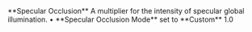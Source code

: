 <tr>
<td>**Specular Occlusion**</td>
<td>A multiplier for the intensity of specular global illumination.</td>
<td>&#8226; **Specular Occlusion Mode** set to **Custom**</td>
<td>1.0</td>
</tr>
